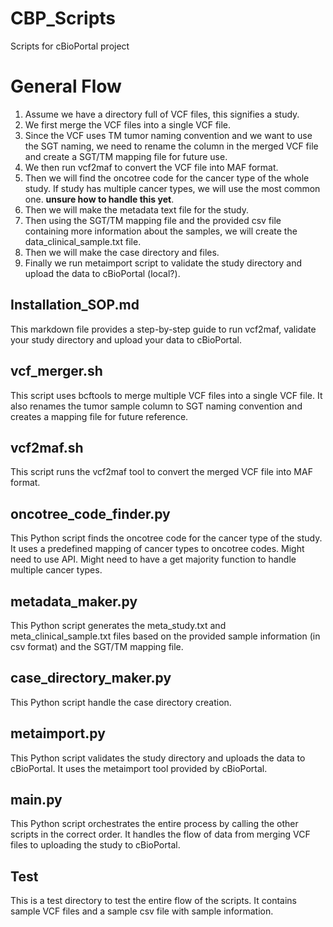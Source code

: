 # CBP_Scripts
Scripts for cBioPortal project

# General Flow
1. Assume we have a directory full of VCF files, this signifies a study.
2. We first merge the VCF files into a single VCF file.
3. Since the VCF uses TM tumor naming convention and we want to use the SGT naming, we need to rename the column in the merged VCF file and create a SGT/TM mapping file for future use.
4. We then run vcf2maf to convert the VCF file into MAF format.
5. Then we will find the oncotree code for the cancer type of the whole study. If study has multiple cancer types, we will use the most common one. **unsure how to handle this yet**.
6. Then we will make the metadata text file for the study.
7. Then using the SGT/TM mapping file and the provided csv file containing more information about the samples, we will create the data_clinical_sample.txt file.
8. Then we will make the case directory and files.
9. Finally we run metaimport script to validate the study directory and upload the data to cBioPortal (local?).

## Installation_SOP.md
This markdown file provides a step-by-step guide to run vcf2maf, validate your study directory and upload your data to cBioPortal.

## vcf_merger.sh
This script uses bcftools to merge multiple VCF files into a single VCF file. It also renames the tumor sample column to SGT naming convention and creates a mapping file for future reference.

## vcf2maf.sh
This script runs the vcf2maf tool to convert the merged VCF file into MAF format.

## oncotree_code_finder.py
This Python script finds the oncotree code for the cancer type of the study. It uses a predefined mapping of cancer types to oncotree codes. Might need to use API. Might need to have a get majority function to handle multiple cancer types.

## metadata_maker.py
This Python script generates the meta_study.txt and meta_clinical_sample.txt files based on the provided sample information (in csv format) and the SGT/TM mapping file.

## case_directory_maker.py
This Python script handle the case directory creation.

## metaimport.py
This Python script validates the study directory and uploads the data to cBioPortal. It uses the metaimport tool provided by cBioPortal.

## main.py
This Python script orchestrates the entire process by calling the other scripts in the correct order. It handles the flow of data from merging VCF files to uploading the study to cBioPortal.

## Test
This is a test directory to test the entire flow of the scripts. It contains sample VCF files and a sample csv file with sample information. 

